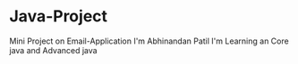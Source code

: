 # Java-Project
Mini Project on Email-Application
I'm Abhinandan Patil 
I'm Learning an Core java and Advanced java
